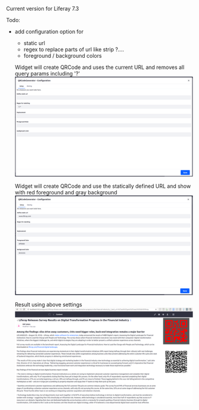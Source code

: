 Current version for Liferay 7.3

Todo:
- add configuration option for 
  - static url
  - regex to replace parts of url like strip ?....
  - foreground / background colors
  
  Widget will create QRCode and uses the current URL and removes all query params including '?'
  ![alt text](./docs/config1.png "Sample config")
  
  Widget will create QRCode and use the statically defined URL and show with red foreground and gray background 
  ![alt text](./docs/config2.png "Sample config")
  
  Result using above settings
  ![alt text](./docs/result.png "Result")